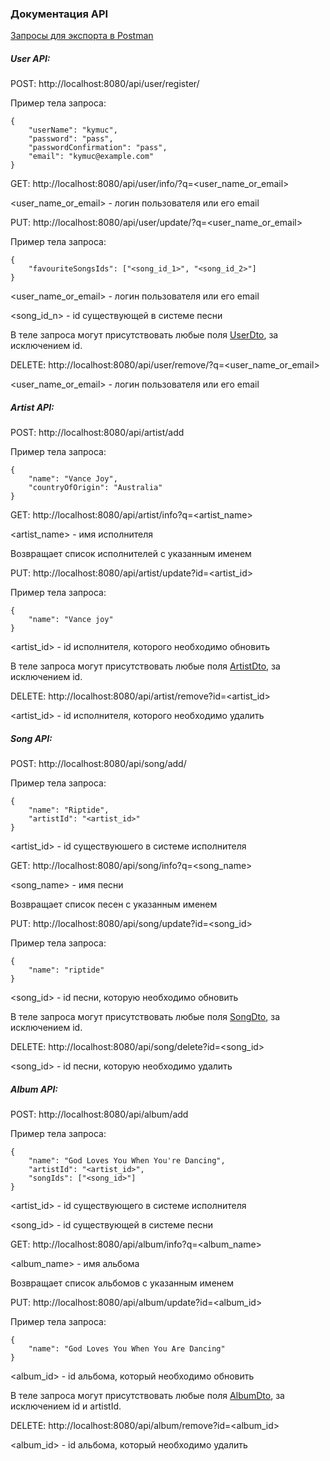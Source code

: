 ### Документация API

[Запросы для экспорта в Postman][1]

##### User API:
POST: http://localhost:8080/api/user/register/

Пример тела запроса:

    {
        "userName": "kymuc",
        "password": "pass",
        "passwordConfirmation": "pass",
        "email": "kymuc@example.com"
    }

GET: http://localhost:8080/api/user/info/?q=<user_name_or_email>

<user_name_or_email> - логин пользователя или его email

PUT: http://localhost:8080/api/user/update/?q=<user_name_or_email>

Пример тела запроса:

    {
        "favouriteSongsIds": ["<song_id_1>", "<song_id_2>"]
    }

<user_name_or_email> - логин пользователя или его email

<song_id_n> - id существующей в системе песни

В теле запроса могут присутствовать любые поля [UserDto][2], за исключением id.

DELETE: http://localhost:8080/api/user/remove/?q=<user_name_or_email>

<user_name_or_email> - логин пользователя или его email

##### Artist API:
POST: http://localhost:8080/api/artist/add

Пример тела запроса:

    {
        "name": "Vance Joy",
        "countryOfOrigin": "Australia"
    }

GET: http://localhost:8080/api/artist/info?q=<artist_name>

<artist_name> - имя исполнителя

Возвращает список исполнителей с указанным именем

PUT: http://localhost:8080/api/artist/update?id=<artist_id>

Пример тела запроса:

    {
        "name": "Vance joy"
    }

<artist_id> - id исполнителя, которого необходимо обновить

В теле запроса могут присутствовать любые поля [ArtistDto][3], за исключением id.

DELETE: http://localhost:8080/api/artist/remove?id=<artist_id>

<artist_id> - id исполнителя, которого необходимо удалить

##### Song API:
POST: http://localhost:8080/api/song/add/

Пример тела запроса:

    {
        "name": "Riptide",
        "artistId": "<artist_id>"
    }
    
<artist_id> - id существуюшего в системе исполнителя

GET: http://localhost:8080/api/song/info?q=<song_name>

<song_name> - имя песни

Возвращает список песен с указанным именем

PUT: http://localhost:8080/api/song/update?id=<song_id>

Пример тела запроса:

    {
        "name": "riptide"
    }
    
<song_id> - id песни, которую необходимо обновить

В теле запроса могут присутствовать любые поля [SongDto][4], за исключением id.

DELETE: http://localhost:8080/api/song/delete?id=<song_id>

<song_id> - id песни, которую необходимо удалить

##### Album API:

POST: http://localhost:8080/api/album/add

Пример тела запроса:

    {
        "name": "God Loves You When You're Dancing",
        "artistId": "<artist_id>",
        "songIds": ["<song_id>"]
    }
    
<artist_id> - id существующего в системе исполнителя

<song_id> - id существующей в системе песни

GET: http://localhost:8080/api/album/info?q=<album_name>

<album_name> - имя альбома

Возвращает список альбомов с указанным именем

PUT: http://localhost:8080/api/album/update?id=<album_id>

Пример тела запроса:

    {
        "name": "God Loves You When You Are Dancing"
    }
    
<album_id> - id альбома, который необходимо обновить

В теле запроса могут присутствовать любые поля [AlbumDto][5], за исключением id и artistId.

DELETE: http://localhost:8080/api/album/remove?id=<album_id>

<album_id> - id альбома, который необходимо удалить

[1]: requests.json
[2]: src/main/java/ru/iteco/controller/dto/UserDto.java
[3]: src/main/java/ru/iteco/controller/dto/ArtistDto.java
[4]: src/main/java/ru/iteco/controller/dto/SongDto.java
[5]: src/main/java/ru/iteco/controller/dto/AlbumDto.java